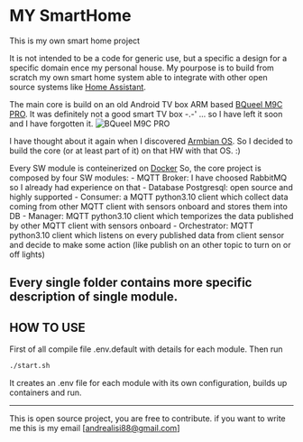 # MY SmartHome
This is my own smart home project

It is not intended to be a code for generic use, but a specific a design for a specific domain ence my personal house.
My pourpose is to build from scratch my own smart home system able to integrate with other open source systems like [Home Assistant](https://www.home-assistant.io/).

The main core is build on an old Android TV box ARM based [BQueel M9C PRO](https://www.bqeel.net/products/android-tv-box.html). It was definitely not a good smart TV box -.-' ... so I have left it soon and I have forgotten it.
![BQueel M9C PRO](https://www.cdiscount.com/pdt2/6/1/6/1/700x700/auc0643845678616/rw/bqeel-m9c-pro-android-tv-box-amlogic-s905x-quad-co.jpg)

I have thought about it again when I discovered [Armbian OS](https://www.armbian.com/). So I decided to build the core (or at least part of it) on that HW with that OS. :)

Every SW module is conteinerized on [Docker](https://www.docker.com/)
So, the core project is composed by four SW modules:
    -   MQTT Broker: I have choosed RabbitMQ so I already had experience on that
    -   Database Postgresql: open source and highly supported
    -   Consumer: a MQTT python3.10 client which collect data coming from other MQTT client with sensors onboard and stores them into DB
    -   Manager:  MQTT python3.10 client which temporizes the data published by other MQTT client with sensors onboard
    -   Orchestrator: MQTT python3.10 client which listens on every published data from client sensor and decide to make some action (like publish on an other topic to turn on or off lights)

Every single folder contains more specific description of single module.
---
## HOW TO USE
First of all compile file .env.default with details for each module.
Then run 
``` bash
./start.sh
```
It creates an .env file for each module with its own configuration, builds up containers and run.

***

This is open source project, you are free to contribute.
if you want to write me this is my email [andrealisi88@gmail.com]
